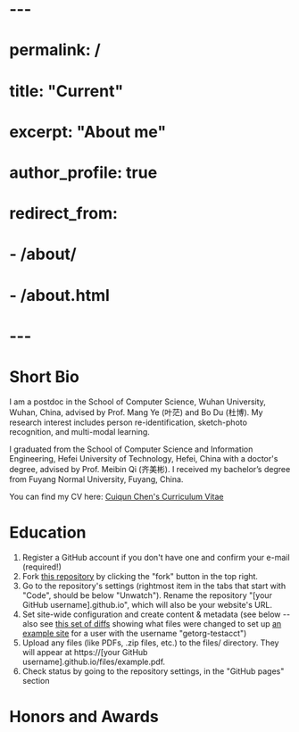 # ---
# permalink: /
# title: "Current"
# excerpt: "About me"
# author_profile: true
# redirect_from: 
 #  - /about/
 # - /about.html
# ---


Short Bio
======
I am a postdoc in the School of Computer Science, Wuhan University, Wuhan, China, advised by Prof. Mang Ye (叶茫) and Bo Du (杜博). My research interest includes person re-identification, sketch-photo recognition, and multi-modal learning. 

I graduated from the School of Computer Science and Information Engineering, Hefei University of Technology, Hefei, China with a doctor's degree, advised by Prof. Meibin Qi (齐美彬). I received my bachelor’s degree from Fuyang Normal University, Fuyang, China. 

You can find my CV here: [Cuiqun Chen's Curriculum Vitae](../assets/Curriclum_Vitae.pdf)

Education
======
1. Register a GitHub account if you don't have one and confirm your e-mail (required!)
1. Fork [this repository](https://github.com/academicpages/academicpages.github.io) by clicking the "fork" button in the top right. 
1. Go to the repository's settings (rightmost item in the tabs that start with "Code", should be below "Unwatch"). Rename the repository "[your GitHub username].github.io", which will also be your website's URL.
1. Set site-wide configuration and create content & metadata (see below -- also see [this set of diffs](http://archive.is/3TPas) showing what files were changed to set up [an example site](https://getorg-testacct.github.io) for a user with the username "getorg-testacct")
1. Upload any files (like PDFs, .zip files, etc.) to the files/ directory. They will appear at https://[your GitHub username].github.io/files/example.pdf.  
1. Check status by going to the repository settings, in the "GitHub pages" section

Honors and Awards
======







